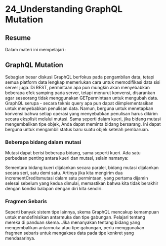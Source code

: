 <h1>24_Understanding GraphQL Mutation</h1>
<h2>Resume</h2>
Dalam materi ini mempelajari :
<h2>GraphQL Mutation</h2>
<p>Sebagian besar diskusi GraphQL berfokus pada pengambilan data, tetapi semua platform data lengkap memerlukan cara untuk memodifikasi data sisi server juga. Di REST, permintaan apa pun mungkin akan menyebabkan beberapa efek samping pada server, tetapi menurut konvensi, disarankan agar seseorang tidak menggunakan GETpermintaan untuk mengubah data. GraphQL serupa - secara teknis query apa pun dapat diimplementasikan untuk menyebabkan penulisan data. Namun, berguna untuk menetapkan konvensi bahwa setiap operasi yang menyebabkan penulisan harus dikirim secara eksplisit melalui mutasi. Sama seperti dalam kueri, jika bidang mutasi mengembalikan tipe objek, Anda dapat meminta bidang bersarang. Ini dapat berguna untuk mengambil status baru suatu objek setelah pembaruan.<p>
<h3>Beberapa bidang dalam mutasi </h3>
Mutasi dapat berisi beberapa bidang, sama seperti kueri. Ada satu perbedaan penting antara kueri dan mutasi, selain namanya:
<p>Sementara bidang kueri dijalankan secara paralel, bidang mutasi dijalankan secara seri, satu demi satu. Artinya jika kita mengirim dua incrementCreditsmutasi dalam satu permintaan, yang pertama dijamin selesai sebelum yang kedua dimulai, memastikan bahwa kita tidak berakhir dengan kondisi balapan dengan diri kita sendiri.<p>
<h3>Fragmen Sebaris </h3>
Seperti banyak sistem tipe lainnya, skema GraphQL mencakup kemampuan untuk mendefinisikan antarmuka dan tipe gabungan. Pelajari tentang mereka di panduan skema. Jika menanyakan tentang bidang yang mengembalikan antarmuka atau tipe gabungan, perlu menggunakan fragmen sebaris untuk mengakses data pada tipe konkret yang mendasarinya. 